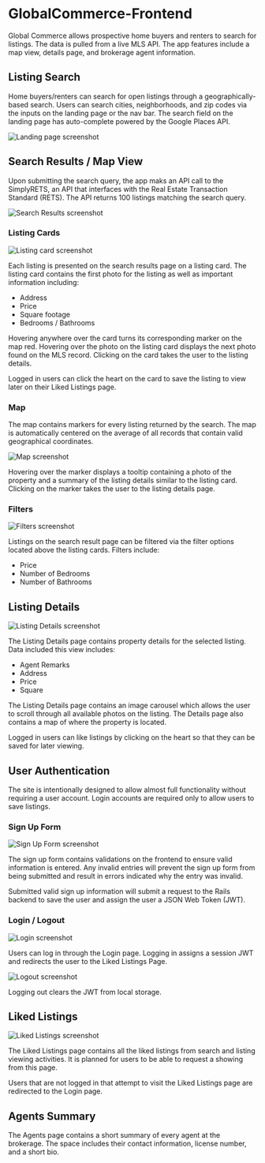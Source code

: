 # GlobalCommerce-Frontend

Global Commerce allows prospective home buyers and renters to search for listings. The data is pulled from a live MLS API. The app features include a map view, details page, and brokerage agent information.

## Listing Search

Home buyers/renters can search for open listings through a geographically-based search. Users can search cities, neighborhoods, and zip codes via the inputs on the landing page or the nav bar. The search field on the landing page has auto-complete powered by the Google Places API.

![Landing page screenshot](https://github.com/tohanian/globalcommerce-frontend/blob/master/screenshots/landing_page.png)

## Search Results / Map View

Upon submitting the search query, the app maks an API call to the SimplyRETS, an API that interfaces with the Real Estate Transaction Standard (RETS). The API returns 100 listings matching the search query.

![Search Results screenshot](https://github.com/landingpage 'Search Results')

### Listing Cards

![Listing card screenshot](https://github.com/landingpage 'Landing Card')

Each listing is presented on the search results page on a listing card. The listing card contains the first photo for the listing as well as important information including:

* Address
* Price
* Square footage
* Bedrooms / Bathrooms

Hovering anywhere over the card turns its corresponding marker on the map red. Hovering over the photo on the listing card displays the next photo found on the MLS record. Clicking on the card takes the user to the listing details.

Logged in users can click the heart on the card to save the listing to view later on their Liked Listings page.

### Map

The map contains markers for every listing returned by the search. The map is automatically centered on the average of all records that contain valid geographical coordinates.

![Map screenshot](https://github.com/landingpage 'Map')

Hovering over the marker displays a tooltip containing a photo of the property and a summary of the listing details similar to the listing card. Clicking on the marker takes the user to the listing details page.

### Filters

![Filters screenshot](https://github.com/landingpage 'Filters')

Listings on the search result page can be filtered via the filter options located above the listing cards. Filters include:

* Price
* Number of Bedrooms
* Number of Bathrooms

## Listing Details

![Listing Details screenshot](https://github.com/landingpage 'Listing Details')

The Listing Details page contains property details for the selected listing. Data included this view includes:

* Agent Remarks
* Address
* Price
* Square

The Listing Details page contains an image carousel which allows the user to scroll through all available photos on the listing. The Details page also contains a map of where the property is located.

Logged in users can like listings by clicking on the heart so that they can be saved for later viewing.

## User Authentication

The site is intentionally designed to allow almost full functionality without requiring a user account. Login accounts are required only to allow users to save listings.

### Sign Up Form

![Sign Up Form screenshot](https://github.com/landingpage 'Sign Up Form')

The sign up form contains validations on the frontend to ensure valid information is entered. Any invalid entries will prevent the sign up form from being submitted and result in errors indicated why the entry was invalid.

Submitted valid sign up information will submit a request to the Rails backend to save the user and assign the user a JSON Web Token (JWT).

### Login / Logout

![Login screenshot](https://github.com/landingpage 'Login')

Users can log in through the Login page. Logging in assigns a session JWT and redirects the user to the Liked Listings Page.

![Logout screenshot](https://github.com/landingpage 'Logout')

Logging out clears the JWT from local storage.

## Liked Listings

![Liked Listings screenshot](https://github.com/landingpage 'Liked Listings')

The Liked Listings page contains all the liked listings from search and listing viewing activities. It is planned for users to be able to request a showing from this page.

Users that are not logged in that attempt to visit the Liked Listings page are redirected to the Login page.

## Agents Summary

The Agents page contains a short summary of every agent at the brokerage. The space includes their contact information, license number, and a short bio.
